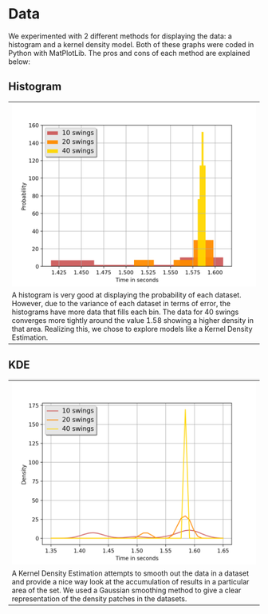 # Data

We experimented with 2 different methods for displaying the data: a histogram and a kernel density model. Both of these graphs were coded in Python with MatPlotLib. The pros and cons of each method are explained below:

## Histogram
<table>
    <tr><td><img alt="open opps 1" src="https://raw.githubusercontent.com/phi-line/Physics-Code/master/Lab2/images/histogram.png"></td></tr>
    <tr><td>A histogram is very good at displaying the probability of each dataset. However, due to the variance of each dataset in terms of error, the histograms have more data that fills each bin. The data for 40 swings converges more tightly around the value 1.58 showing a higher density in that area. Realizing this, we chose to explore models like a Kernel Density Estimation.</td></tr>
</table>

## KDE
<table>
    <tr><td><img alt="open opps 1" src="https://raw.githubusercontent.com/phi-line/Physics-Code/master/Lab2/images/kde.png"></td></tr>
    <tr><td>A  Kernel Density Estimation attempts to smooth out the data in a dataset and provide a nice way look at the accumulation of results in a particular area of the set. We used a Gaussian smoothing method to give a clear representation of the density patches in the datasets.</td></tr>
</table>
